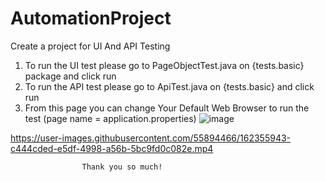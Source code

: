 # AutomationProject
Create a project for UI And API Testing

1. To run the UI test please go to PageObjectTest.java on {tests.basic} package and click run
2. To run the API test please go to ApiTest.java on {tests.basic}  and click run
3. From this page you can change Your Default Web Browser to run the test (page name = application.properties)
 ![image](https://user-images.githubusercontent.com/55894466/162354760-b46a06a5-e434-43ee-81cd-77c3503137cf.png)





https://user-images.githubusercontent.com/55894466/162355943-c444cded-e5df-4998-a56b-5bc9fd0c082e.mp4





                    Thank you so much!




